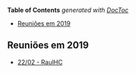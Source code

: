 <!-- START doctoc generated TOC please keep comment here to allow auto update -->
<!-- DON'T EDIT THIS SECTION, INSTEAD RE-RUN doctoc TO UPDATE -->
**Table of Contents**  *generated with [DocToc](https://github.com/thlorenz/doctoc)*

- [Reuniões em 2019](#reuni%C3%B5es-em-2019)

<!-- END doctoc generated TOC please keep comment here to allow auto update -->


## Reuniões em 2019

- [22/02 - RaulHC](2019-02-22-raul-hc/)